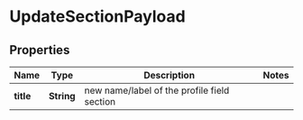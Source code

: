 

# UpdateSectionPayload


## Properties

| Name | Type | Description | Notes |
|------------ | ------------- | ------------- | -------------|
|**title** | **String** | new name/label of the profile field section |  |




